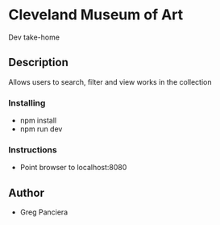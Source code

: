 # Cleveland Museum of Art
Dev take-home

## Description
Allows users to search, filter and view works in the collection

### Installing
- npm install
- npm run dev

### Instructions
- Point browser to localhost:8080

## Author
- Greg Panciera